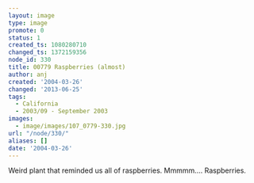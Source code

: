 ```yaml
---
layout: image
type: image
promote: 0
status: 1
created_ts: 1080280710
changed_ts: 1372159356
node_id: 330
title: 00779 Raspberries (almost)
author: anj
created: '2004-03-26'
changed: '2013-06-25'
tags:
  - California
  - 2003/09 - September 2003
images:
  - image/images/107_0779-330.jpg
url: "/node/330/"
aliases: []
date: '2004-03-26'
---
```

Weird plant that reminded us all of raspberries.  Mmmmm.... Raspberries.
